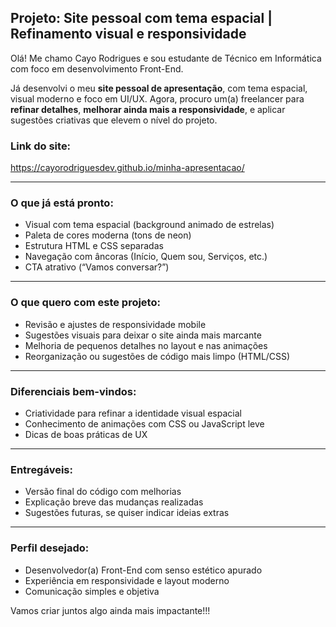 ## Projeto: Site pessoal com tema espacial | Refinamento visual e responsividade

Olá! Me chamo Cayo Rodrigues e sou estudante de Técnico em Informática com foco em desenvolvimento Front-End.

Já desenvolvi o meu **site pessoal de apresentação**, com tema espacial, visual moderno e foco em UI/UX. Agora, procuro um(a) freelancer para **refinar detalhes**, **melhorar ainda mais a responsividade**, e aplicar sugestões criativas que elevem o nível do projeto.

###  Link do site:
https://cayorodriguesdev.github.io/minha-apresentacao/

---

### O que já está pronto:
- Visual com tema espacial (background animado de estrelas)
- Paleta de cores moderna (tons de neon)
- Estrutura HTML e CSS separadas
- Navegação com âncoras (Início, Quem sou, Serviços, etc.)
- CTA atrativo (“Vamos conversar?”)

---

### O que quero com este projeto:
- Revisão e ajustes de responsividade mobile
- Sugestões visuais para deixar o site ainda mais marcante
- Melhoria de pequenos detalhes no layout e nas animações
- Reorganização ou sugestões de código mais limpo (HTML/CSS)

---

### Diferenciais bem-vindos:
- Criatividade para refinar a identidade visual espacial
- Conhecimento de animações com CSS ou JavaScript leve
- Dicas de boas práticas de UX

---

### Entregáveis:
- Versão final do código com melhorias
- Explicação breve das mudanças realizadas
- Sugestões futuras, se quiser indicar ideias extras

---

### Perfil desejado:
- Desenvolvedor(a) Front-End com senso estético apurado
- Experiência em responsividade e layout moderno
- Comunicação simples e objetiva

Vamos criar juntos algo ainda mais impactante!!!
